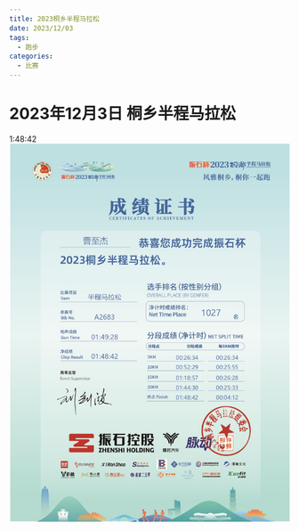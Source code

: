 ```yaml
---
title: 2023桐乡半程马拉松
date: 2023/12/03
tags:
  - 跑步
categories:
  - 比赛
---
```


# 2023年12月3日 桐乡半程马拉松

1:48:42
<img src="../img/10.png"/>
